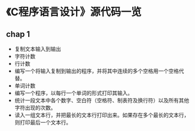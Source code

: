 # 《C程序语言设计》源代码一览
## chap 1
* 复制文本输入到输出
* 字符计数
* 行计数
* 编写一个将输入复制到输出的程序，并将其中连续的多个空格用一个空格代替。
* 单词计数
* 编写一个程序，以每行一个单词的形式打印其输入。
* 统计一段文本中各个数字、空白符（空格符、制表符及换行符）以及所有其他字符出现的次数。
* 读入一组文本行，并把最长的文本行打印出来。如果存在多个最长的文本行，则打印最后一个文本行。

